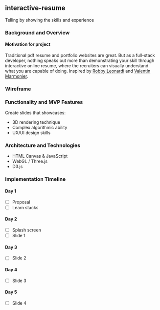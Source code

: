## interactive-resume
Telling by showing the skills and experience

### Background and Overview
#### Motivation for project
Traditional pdf resume and portfolio websites are great. But as a full-stack developer, nothing speaks out more than demonstrating your skill through interactive online resume, where the recruiters can visually understand what you are capable of doing. Inspired by [Robby Leonardi](http://www.rleonardi.com/interactive-resume/) and [Valentin Marmonier](http://vaalentin.github.io/2015/).

### Wireframe

### Functionality and MVP Features
Create slides that showcases:
- 3D rendering technique
- Complex algorithmic ability
- UX/UI design skills

### Architecture and Technologies
- HTML Canvas & JavaScript
- WebGL / Three.js
- D3.js

### Implementation Timeline
#### Day 1
- [ ] Proposal
- [ ] Learn stacks

#### Day 2
- [ ] Splash screen
- [ ] Slide 1

#### Day 3
- [ ] Slide 2

#### Day 4
- [ ] Slide 3

#### Day 5
- [ ] Slide 4
